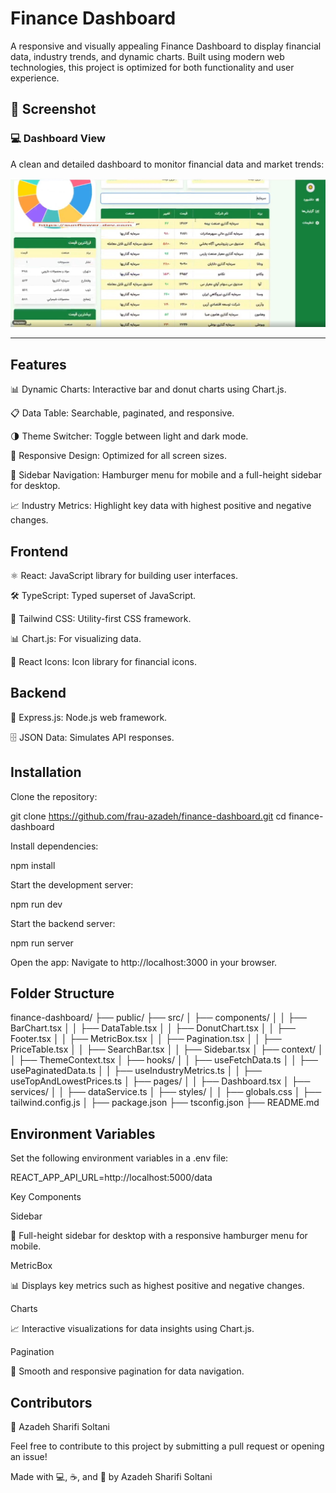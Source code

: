 # Finance Dashboard

A responsive and visually appealing Finance Dashboard to display financial data, industry trends, and dynamic charts. Built using modern web technologies, this project is optimized for both functionality and user experience.

## 📸 Screenshot

### 💻 Dashboard View
A clean and detailed dashboard to monitor financial data and market trends:

![Dashboard View](https://github.com/frau-azadeh/finance-bourse/blob/master/dashboard.png)

---

## Features

📊 Dynamic Charts: Interactive bar and donut charts using Chart.js.

📋 Data Table: Searchable, paginated, and responsive.

🌗 Theme Switcher: Toggle between light and dark mode.

📱 Responsive Design: Optimized for all screen sizes.

🧭 Sidebar Navigation: Hamburger menu for mobile and a full-height sidebar for desktop.

📈 Industry Metrics: Highlight key data with highest positive and negative changes.

## Frontend

⚛️ React: JavaScript library for building user interfaces.

🛠️ TypeScript: Typed superset of JavaScript.

🎨 Tailwind CSS: Utility-first CSS framework.

📊 Chart.js: For visualizing data.

🌟 React Icons: Icon library for financial icons.

## Backend

🚀 Express.js: Node.js web framework.

🗄️ JSON Data: Simulates API responses.

## Installation

Clone the repository:

git clone https://github.com/frau-azadeh/finance-dashboard.git
cd finance-dashboard

Install dependencies:

npm install

Start the development server:

npm run dev

Start the backend server:

npm run server

Open the app:
Navigate to http://localhost:3000 in your browser.

## Folder Structure

finance-dashboard/
├── public/
├── src/
│ ├── components/
│ │ ├── BarChart.tsx
│ │ ├── DataTable.tsx
│ │ ├── DonutChart.tsx
│ │ ├── Footer.tsx
│ │ ├── MetricBox.tsx
│ │ ├── Pagination.tsx
│ │ ├── PriceTable.tsx
│ │ ├── SearchBar.tsx
│ │ ├── Sidebar.tsx
│ ├── context/
│ │ ├── ThemeContext.tsx
│ ├── hooks/
│ │ ├── useFetchData.ts
│ │ ├── usePaginatedData.ts
│ │ ├── useIndustryMetrics.ts
│ │ ├── useTopAndLowestPrices.ts
│ ├── pages/
│ │ ├── Dashboard.tsx
│ ├── services/
│ │ ├── dataService.ts
│ ├── styles/
│ │ ├── globals.css
│ ├── tailwind.config.js
│
├── package.json
├── tsconfig.json
├── README.md

## Environment Variables

Set the following environment variables in a .env file:

REACT_APP_API_URL=http://localhost:5000/data

Key Components

Sidebar

🧭 Full-height sidebar for desktop with a responsive hamburger menu for mobile.

MetricBox

📊 Displays key metrics such as highest positive and negative changes.

Charts

📈 Interactive visualizations for data insights using Chart.js.

Pagination

🔄 Smooth and responsive pagination for data navigation.

## Contributors

🌻 Azadeh Sharifi Soltani

Feel free to contribute to this project by submitting a pull request or opening an issue!

Made with 💻, ☕, and 🌻 by Azadeh Sharifi Soltani
